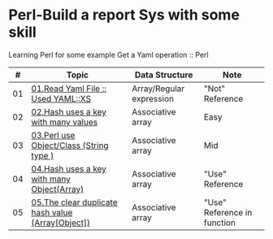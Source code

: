 # Perl-Build a report Sys with some skill
Learning Perl for some example
Get a Yaml operation :: Perl 

|   #  |   Topic   |     Data Structure      |    Note        |
|-----|-----------|----------|------------|
| 01 |    [01.Read Yaml File :: Used YAML::XS](https://github.com/Xenorock/Learning-Perl/issues/1#issue-968881181)  | Array/Regular expression | "Not" Reference| 
| 02 |    [02.Hash uses a key with many values ](https://github.com/Xenorock/Learning-Perl/issues/2#issue-968907600)  |Associative array|Easy| 
| 03 |    [03.Perl use Object/Class (String type ) ](https://github.com/Xenorock/Learning-Perl/issues/3#issue-977089919)  |Associative array|Mid| 
| 04 |    [04.Hash uses a key with many Object(Array) ]()  |Associative array|"Use" Reference| 
| 05 |    [05.The clear duplicate hash value (Array[Object]) ]()  |Associative array|"Use" Reference in function | 
